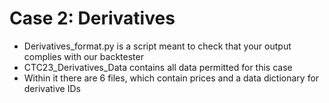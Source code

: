 # Case 2: Derivatives

- Derivatives_format.py is a script meant to check that your output complies with our backtester
- CTC23_Derivatives_Data contains all data permitted for this case
- Within it there are 6 files, which contain prices and a data dictionary for derivative IDs
